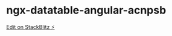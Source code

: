 # ngx-datatable-angular-acnpsb

[Edit on StackBlitz ⚡️](https://stackblitz.com/edit/ngx-datatable-angular-acnpsb)